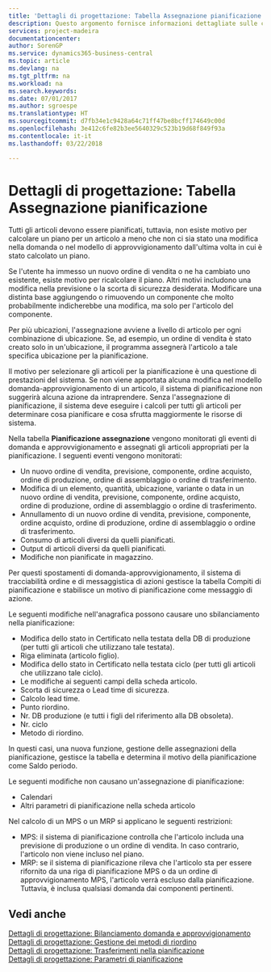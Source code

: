 ```yaml
---
title: 'Dettagli di progettazione: Tabella Assegnazione pianificazione | Microsoft Docs'
description: Questo argomento fornisce informazioni dettagliate sulle conseguenze relative alla modifica del metodo di pianificazione per un articolo.
services: project-madeira
documentationcenter: 
author: SorenGP
ms.service: dynamics365-business-central
ms.topic: article
ms.devlang: na
ms.tgt_pltfrm: na
ms.workload: na
ms.search.keywords: 
ms.date: 07/01/2017
ms.author: sgroespe
ms.translationtype: HT
ms.sourcegitcommit: d7fb34e1c9428a64c71ff47be8bcff174649c00d
ms.openlocfilehash: 3e412c6fe82b3ee5640329c523b19d68f849f93a
ms.contentlocale: it-it
ms.lasthandoff: 03/22/2018

---
```

# <a name="design-details-planning-assignment-table"></a>Dettagli di progettazione: Tabella Assegnazione pianificazione
Tutti gli articoli devono essere pianificati, tuttavia, non esiste motivo per calcolare un piano per un articolo a meno che non ci sia stato una modifica nella domanda o nel modello di approvvigionamento dall'ultima volta in cui è stato calcolato un piano.  
  
Se l'utente ha immesso un nuovo ordine di vendita o ne ha cambiato uno esistente, esiste motivo per ricalcolare il piano. Altri motivi includono una modifica nella previsione o la scorta di sicurezza desiderata. Modificare una distinta base aggiungendo o rimuovendo un componente che molto probabilmente indicherebbe una modifica, ma solo per l'articolo del componente.  
  
Per più ubicazioni, l'assegnazione avviene a livello di articolo per ogni combinazione di ubicazione. Se, ad esempio, un ordine di vendita è stato creato solo in un'ubicazione, il programma assegnerà l'articolo a tale specifica ubicazione per la pianificazione.  
  
Il motivo per selezionare gli articoli per la pianificazione è una questione di prestazioni del sistema. Se non viene apportata alcuna modifica nel modello domanda-approvvigionamento di un articolo, il sistema di pianificazione non suggerirà alcuna azione da intraprendere. Senza l'assegnazione di pianificazione, il sistema deve eseguire i calcoli per tutti gli articoli per determinare cosa pianificare e cosa sfrutta maggiormente le risorse di sistema.  
  
Nella tabella **Pianificazione assegnazione** vengono monitorati gli eventi di domanda e approvvigionamento e assegnati gli articoli appropriati per la pianificazione. I seguenti eventi vengono monitorati:  
  
* Un nuovo ordine di vendita, previsione, componente, ordine acquisto, ordine di produzione, ordine di assemblaggio o ordine di trasferimento.  
* Modifica di un elemento, quantità, ubicazione, variante o data in un nuovo ordine di vendita, previsione, componente, ordine acquisto, ordine di produzione, ordine di assemblaggio o ordine di trasferimento.  
* Annullamento di un nuovo ordine di vendita, previsione, componente, ordine acquisto, ordine di produzione, ordine di assemblaggio o ordine di trasferimento.  
* Consumo di articoli diversi da quelli pianificati.  
* Output di articoli diversi da quelli pianificati.  
* Modifiche non pianificate in magazzino.  
  
Per questi spostamenti di domanda-approvvigionamento, il sistema di tracciabilità ordine e di messaggistica di azioni gestisce la tabella Compiti di pianificazione e stabilisce un motivo di pianificazione come messaggio di azione.  
  
Le seguenti modifiche nell'anagrafica possono causare uno sbilanciamento nella pianificazione:  
  
* Modifica dello stato in Certificato nella testata della DB di produzione (per tutti gli articoli che utilizzano tale testata).  
* Riga eliminata (articolo figlio).  
* Modifica dello stato in Certificato nella testata ciclo (per tutti gli articoli che utilizzano tale ciclo).  
* Le modifiche ai seguenti campi della scheda articolo.  
* Scorta di sicurezza o Lead time di sicurezza.  
* Calcolo lead time.  
* Punto riordino.  
* Nr. DB produzione (e tutti i figli del riferimento alla DB obsoleta).  
* Nr. ciclo  
* Metodo di riordino.  
  
In questi casi, una nuova funzione, gestione delle assegnazioni della pianificazione, gestisce la tabella e determina il motivo della pianificazione come Saldo periodo.  
  
Le seguenti modifiche non causano un'assegnazione di pianificazione:  
  
* Calendari  
* Altri parametri di pianificazione nella scheda articolo  
  
Nel calcolo di un MPS o un MRP si applicano le seguenti restrizioni:  
  
* MPS: il sistema di pianificazione controlla che l'articolo includa una previsione di produzione o un ordine di vendita. In caso contrario, l'articolo non viene incluso nel piano.  
* MRP: se il sistema di pianificazione rileva che l'articolo sta per essere rifornito da una riga di pianificazione MPS o da un ordine di approvvigionamento MPS, l'articolo verrà escluso dalla pianificazione. Tuttavia, è inclusa qualsiasi domanda dai componenti pertinenti.  
  
## <a name="see-also"></a>Vedi anche  
[Dettagli di progettazione: Bilanciamento domanda e approvvigionamento](design-details-balancing-demand-and-supply.md)   
[Dettagli di progettazione: Gestione dei metodi di riordino](design-details-handling-reordering-policies.md)   
[Dettagli di progettazione: Trasferimenti nella pianificazione](design-details-transfers-in-planning.md)   
[Dettagli di progettazione: Parametri di pianificazione](design-details-planning-parameters.md)  

